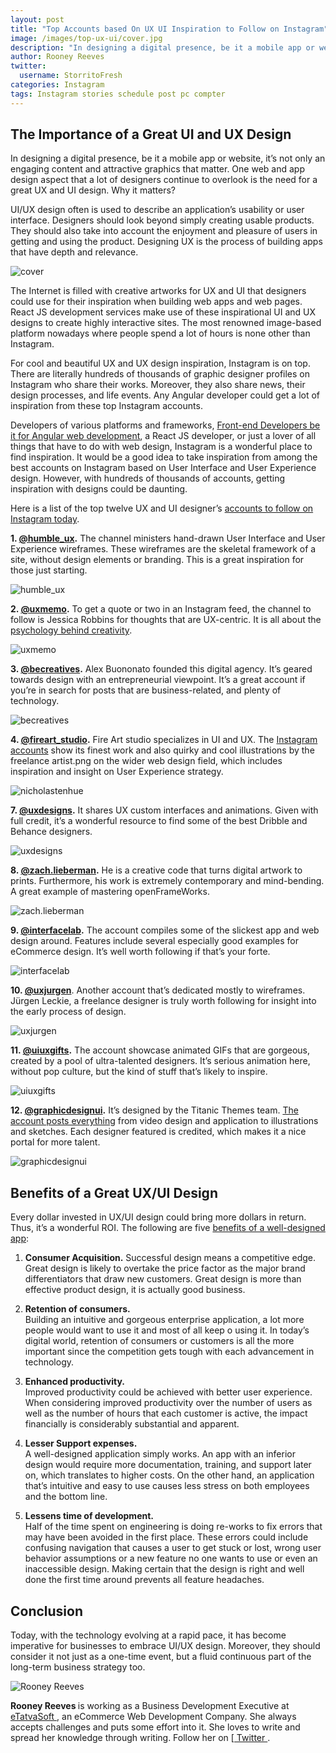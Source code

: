 ```yaml
---
layout: post
title: "Top Accounts based On UX UI Inspiration to Follow on Instagram"
image: /images/top-ux-ui/cover.jpg
description: "In designing a digital presence, be it a mobile app or website, it’s not only an engaging content and attractive graphics that matter."
author: Rooney Reeves 
twitter:
  username: StorritoFresh
categories: Instagram
tags: Instagram stories schedule post pc compter
---
```


## The Importance of a Great UI and UX Design

In designing a digital presence, be it a mobile app or website, it’s not only an engaging content and attractive graphics that matter. One web and app design aspect that a lot of designers continue to overlook is the need for a great UX and UI design. Why it matters?

UI/UX design often is used to describe an application’s usability or user interface. Designers should look beyond simply creating usable products. They should also take into account the enjoyment and pleasure of users in getting and using the product. Designing UX is the process of building apps that have depth and relevance.

![cover](/images/top-ux-ui/cover.jpg)
<!--more-->

The Internet is filled with creative artworks for UX and UI that designers could use for their inspiration when building web apps and web pages. React JS development services make use of these inspirational UI and UX designs to create highly interactive sites. The most renowned image-based platform nowadays where people spend a lot of hours is none other than Instagram.

For cool and beautiful UX and UX design inspiration, Instagram is on top. There are literally hundreds of thousands of graphic designer profiles on Instagram who share their works. Moreover, they also share news, their design processes, and life events. Any Angular developer could get a lot of inspiration from these top Instagram accounts.

Developers of various platforms and frameworks, [Front-end Developers be it for Angular web development](https://www.etatvasoft.com/angular-development/), a React JS developer, or just a lover of all things that have to do with web design, Instagram is a wonderful place to find inspiration. It would be a good idea to take inspiration from among the best accounts on Instagram based on User Interface and User Experience design. However, with hundreds of thousands of accounts, getting inspiration with designs could be daunting.

Here is a list of the top twelve UX and UI designer’s [accounts to follow on Instagram today](https://blog.storrito.com/instagram/2020/03/05/9-instagram-accounts-with-the-best-stories.html).

**1. [@humble_ux](https://www.instagram.com/humble_ux/).** The channel ministers hand-drawn User Interface and User Experience wireframes. These wireframes are the skeletal framework of a site, without design elements or branding. This is a great inspiration for those just starting.

![humble_ux](/images/top-ux-ui/humble_ux.jpg)

**2. [@uxmemo](https://www.instagram.com/uxmemo/).** To get a quote or two in an Instagram feed, the channel to follow is Jessica Robbins for thoughts that are UX-centric. It is all about the [psychology behind creativity](https://blog.storrito.com/instagram/2019/09/10/time-to-get-creative-using-gifs-in-instagram-stories.html).

![uxmemo](/images/top-ux-ui/uxmemo.jpg)

**3. [@becreatives](https://www.instagram.com/becreatives/).** Alex Buononato founded this digital agency. It’s geared towards design with an entrepreneurial viewpoint. It’s a great account if you’re in search for posts that are business-related, and plenty of technology.

![becreatives](/images/top-ux-ui/becreatives.jpg)

**4. [@fireart_studio](https://www.instagram.com/fireart_studio/).** Fire Art studio specializes in UI and UX. The [Instagram accounts](https://blog.storrito.com/instagram/2019/05/09/how-to-connect-an-ig-account.html) show its finest work and also quirky and cool illustrations by the freelance artist.png on the wider web design field, which includes inspiration and insight on User Experience strategy.

![nicholastenhue](/images/top-ux-ui/nicholastenhue.jpg)

**7. [@uxdesigns](https://www.instagram.com/uxdesigns/).** It shares UX custom interfaces and animations. Given with full credit, it’s a wonderful resource to find some of the best Dribble and Behance designers.

![uxdesigns](/images/top-ux-ui/uxdesigns.jpg)

**8. [@zach.lieberman](https://www.instagram.com/zach.lieberman/).** He is a creative code that turns digital artwork to prints. Furthermore, his work is extremely contemporary and mind-bending. A great example of mastering openFrameWorks.

![zach.lieberman](/images/top-ux-ui/zach.lieberman.jpg)

**9. [@interfacelab](https://www.instagram.com/interfacelab/).** The account compiles some of the slickest app and web design around. Features include several especially good examples for eCommerce design. It’s well worth following if that’s your forte.

![interfacelab](/images/top-ux-ui/interfacelab.jpg)

**10. [@uxjurgen](https://www.instagram.com/uxjurgen/)**. Another account that’s dedicated mostly to wireframes. Jürgen Leckie, a freelance designer is truly worth following for insight into the early process of design.

![uxjurgen](/images/top-ux-ui/uxjurgen.jpg)

**11. [@uiuxgifts](https://www.instagram.com/uiuxgifts/).** The account showcase animated GIFs that are gorgeous, created by a pool of ultra-talented designers. It’s serious animation here, without pop culture, but the kind of stuff that’s likely to inspire.

![uiuxgifts](/images/top-ux-ui/uiuxgifts.jpg)

**12. [@graphicdesignui](https://www.instagram.com/graphicdesignui/).** It’s designed by the Titanic Themes team. [The account posts everything](https://blog.storrito.com/instagram/2019/08/05/instagram-stories-when-and-why-should-you-post-them.html) from video design and application to illustrations and sketches. Each designer featured is credited, which makes it a nice portal for more talent.

![graphicdesignui](/images/top-ux-ui/graphicdesignui.jpg)

## Benefits of a Great UX/UI Design

Every dollar invested in UX/UI design could bring more dollars in return. Thus, it’s a wonderful ROI. The following are five [benefits of a well-designed app](https://www.etatvasoft.com/blog/benefits-of-hybrid-mobile-apps-to-customers/):

1. **Consumer Acquisition.** 
Successful design means a competitive edge. Great design is likely to overtake the price factor as the major brand differentiators that draw new customers. Great design is more than effective product design, it is actually good business.

2. **Retention of consumers.**  
Building an intuitive and gorgeous enterprise application, a lot more people would want to use it and most of all keep o using it. In today’s digital world, retention of consumers or customers is all the more important since the competition gets tough with each advancement in technology.

3. **Enhanced productivity.**  
Improved productivity could be achieved with better user experience. When considering improved productivity over the number of users as well as the number of hours that each customer is active, the impact financially is considerably substantial and apparent.

4. **Lesser Support expenses.**  
A well-designed application simply works. An app with an inferior design would require more documentation, training, and support later on, which translates to higher costs. On the other hand, an application that’s intuitive and easy to use causes less stress on both employees and the bottom line.

5. **Lessens time of development.**  
Half of the time spent on engineering is doing re-works to fix errors that may have been avoided in the first place. These errors could include confusing navigation that causes a user to get stuck or lost, wrong user behavior assumptions or a new feature no one wants to use or even an inaccessible design. Making certain that the design is right and well done the first time around prevents all feature headaches.

## Conclusion

Today, with the technology evolving at a rapid pace, it has become imperative for businesses to embrace UI/UX design. Moreover, they should consider it not just as a one-time event, but a fluid continuous part of the long-term business strategy too.

<div class="author-description">
    <img class="author-image" src="/images/top-ux-ui/author.jpg" alt="Rooney Reeves"/>
    <p>
      <b> Rooney Reeves </b> is working as a Business Development Executive at <a href="https://www.etatvasoft.com/"> eTatvaSoft </a>, an eCommerce Web Development Company. She always accepts challenges and puts some effort into it. She loves to write and spread her knowledge through writing. Follow her on [<a href="https://twitter.com/ReevesRooney"> Twitter </a>.
    </p>
</div>